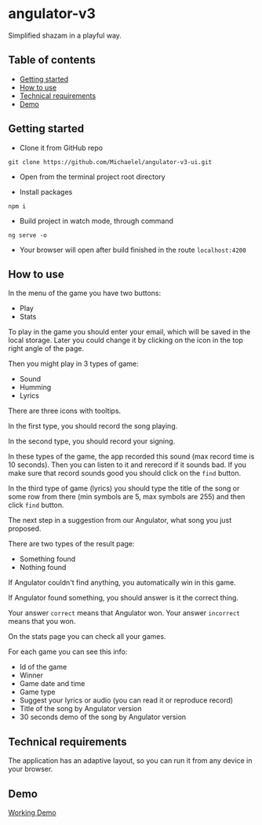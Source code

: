 # angulator-v3

Simplified shazam in a playful way.

## Table of contents

- [Getting started](#getting-started)
- [How to use](#how-to-use)
- [Technical requirements](#technical-requirements)
- [Demo](#demo)


## Getting started

* Clone it from GitHub repo

``git clone https://github.com/Michaelel/angulator-v3-ui.git``

* Open from the terminal project root directory

* Install packages

``npm i``


* Build project in watch mode, through command

``ng serve -o``

* Your browser will open after build finished in the route ``localhost:4200``


## How to use

In the menu of the game you have two buttons:
* Play
* Stats

To play in the game you should enter your email, which will be saved in the local storage. 
Later you could change it by clicking on the icon in the top right angle of the page.

Then you might play in 3 types of game:
* Sound
* Humming
* Lyrics

There are three icons with tooltips.

In the first type, you should record the song playing.

In the second type, you should record your signing.

In these types of the game, the app recorded this sound (max record time is 10 seconds). 
Then you can listen to it and rerecord if it sounds bad. If you make sure that record 
sounds good you should click on the `find` button.

In the third type of game (lyrics) you should type the title of the song or some row from
there (min symbols are 5, max symbols are 255) and then click `find` button.

The next step in a suggestion from our Angulator, what song you just proposed.

There are two types of the result page:
* Something found
* Nothing found

If Angulator couldn't find anything, you automatically win in this game.

If Angulator found something, you should answer is it the correct thing.

Your answer `correct` means that Angulator won.
Your answer `incorrect` means that you won.

On the stats page you can check all your games.

For each game you can see this info:
* Id of the game
* Winner
* Game date and time  
* Game type
* Suggest your lyrics or audio (you can read it or reproduce record)
* Title of the song by Angulator version
* 30 seconds demo of the song by Angulator version


## Technical requirements

The application has an adaptive layout, so you can run it from any 
device in your browser.


## Demo
[Working Demo](https://angulator-v3-ui.herokuapp.com)
